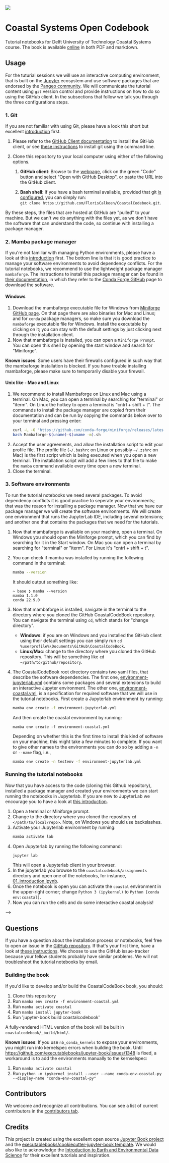 ![](https://github.com/FlorisCalkoen/CoastalCodebook/blob/main/coastalcodebook/imgs/waves_angola.jpeg)
# Coastal Systems Open Codebook


Tutorial notebooks for Delft University of Technology Coastal Systems course. The book is
available [online](https://floriscalkoen.github.io/CoastalCodebook/intro.html) in both
PDF and markdown. 

## Usage

For the tuturial sessions we will use an interactive computing environment, that is built
on the [Jupyter]() ecosystem and use software packages that are endorsed by the [Pangeo
community](https://pangeo.io/quickstart.html). We will communicate the tutorial content
using `git` version control and provide instructions on how to do so using the GitHub client. In the subsections
that follow we talk you through the three configurations steps. 

### 1. Git

If you are not familiar with using Git, please have a look this short but excellent
[introduction](https://earth-env-data-science.github.io/lectures/environment/intro_to_git.html)
first.  

1. Please refer to the [GitHub Client documentation](https://desktop.github.com/) to
   install the GitHub client, or see [these
   instructions](https://github.com/git-guides/install-git) to install git using the
   command line.
2. Clone this repository to your local
   computer using either of the following options. 
   
   1. **GitHub client**: Browse to the
   [webpage](https://github.com/FlorisCalkoen/CoastalCodebook), click on the green "Code"
   button and select "Open with GitHub Desktop", or paste the URL into the GitHub client.

   2. **Bash shell**: If you have a bash terminal available, provided that git [is
     configured](https://docs.github.com/en/get-started/getting-started-with-git), you
   can simply run: ` git clone https://github.com/FlorisCalkoen/CoastalCodebook.git`. 

By these steps, the files that are hosted at GitHub are "pulled" to your machine.
But we can't we do anything with the files yet, as we don't have the software that can
understand the code, so continue with installing a package manager. 
### 2. Mamba package manager

If you're not familiar with managing Python environments, please have a look at this
[introduction](https://earth-env-data-science.github.io/lectures/environment/python_environments.html?highlight=conda)
first. The bottom line is that it is good practice to manage your software environments
to avoid dependency conflicts. For the tutorial notebooks,  we recommend to use the
lightweight package manager `mambaforge`. The instructions to install this package
manager can be found in [their
documentation](https://mamba.readthedocs.io/en/latest/installation.html), in which they
refer to the [Conda Forge GitHub](https://github.com/conda-forge/miniforge#mambaforge)
page to download the software. 

#### Windows

1. Download the mambaforge executable file for Windows from [Miniforge GitHub
page](https://github.com/conda-forge/miniforge#mambaforge). On that page there are also
binaries for Mac and Linux; and for `conda` package managers, so make sure you download
the `mambaforge` executable file for Windows. Install the executable by clicking on it;
you can stay with the default settings by just clicking next through the installation
client. 
2. Now that mambaforge is installed, you can open a `Miniforge Prompt`. You can open this
   shell by opening the start window and search for "Miniforge". 

**Known issues**: Some users have their firewalls configured in such way that the
mambaforge installation is blocked. If you have trouble installing mambaforge, please make
sure to temporarily disable your firewall. 
#### Unix like - Mac and Linux
1. We recommend to install Mambaforge on Linux and Mac using a terminal. On Mac, you can
   open a terminal by searching for "terminal" or "iterm". On Linux the hotkey to open a
   terminal is "cntrl + shift + t". The commands to
   install the package manager are copied from their documentation and can be run by
   copying the commands below over to your terminal and pressing enter:  
   ```bash
   curl -L -O "https://github.com/conda-forge/miniforge/releases/latest/download/Mambaforge-$(uname)-$(uname -m).sh"
   bash Mambaforge-$(uname)-$(uname -m).sh

   ```
2. Accept the user agreements, and allow the installation script to edit your profile
   file. The profile file (`~/.bashrc` on Linux or possibly `~/.zshrc` on Mac) is the
   first script which is being executed when you open a new terminal. The installation
   script will add a few lines to that file to make the `mamba` command available every
   time open a new terminal. 
3. Close the terminal. 

### 3. Software environments 
To run the tutorial notebooks we need several packages. To avoid dependency conflicts it
is good practice to seperate your environments; that was the reason for installing a
package manager. Now that we have our package manager we will create the software
environments. We will create one environment that runs the JupyterLab IDE, including
several extensions; and another one that contains the packages that we need for the
tutorials. 

1. Now that mambaforge is available on your machine, open a terminal. On Windows you
   should open the Miniforge prompt, which you can find by searching for it in the Start
   window. On Mac you can open a terminal by searching for "terminal" or "iterm". For
   Linux it's "cntrl + shift + t". 
2. You can check if mamba was installed by running the following command in the terminal: 
   ```bash 
   mamba --version
   ```` 
   It should output something like: 

   ```console
   ~ base ❯ mamba --version
   mamba 1.1.0
   conda 22.9.0
   ```
3. Now that mambaforge is installed, navigate in the terminal to the directory
   where you cloned the GitHub CoastalCodeBook repository. You can navigate the terminal
   using `cd`, which stands for "change directory". 
   - **Windows**: if you are on Windows and you installed the GitHub client using their default settings you can
   simply run `cd %userprofile%\Documents\GitHub\CoastalCodeBook`. 
   - **Linux/Mac**: change to the directory where you cloned the GitHub repository. This
     will be something like `cd ~/path/to/github/repository`. 
4. The CoastalCodeBook root directory contains two yaml files, that describe the software
   dependencies. The first one, [environment-jupyterlab.yml](environment-coastal.yml)
   contains some packages and several extensions to build an interactive Jupyter
   environment. The other one, [environment-coastal.yml](environment-coastal.yml), is a
   specification for required software that we will use in the tutorial notebooks. First
   create a Jupyterlab environment by running: 
   
   ```bash
   mamba env create -f environment-jupyterlab.yml
   ```

   And then create the coastal environment by running: 
   ``` 
   mamba env create -f environment-coastal.yml
   ``` 
   Depending on whether this is the first time to install this kind of software on your
   machine, this might take a few minutes to complete. If you want to give other names to
   the environments you can do so by adding a `-n` or `--name` flag, i.e., 
   ```bash
   mamba env create -n testenv -f environment-jupyterlab.yml
   ``` 

### Running the tutorial notebooks 
Now that you have access to the code (cloning this Github repository), installed a
package manager and created your environments we can start running the notebooks in
Jupyterlab. If you are new to JupyterLab we encourage you to have a look at [this
introduction](https://earth-env-data-science.github.io/lectures/environment/intro_to_jupyterlab.html). 

1. Open a terminal or Miniforge prompt. 
2. Change to the directory where you cloned the repository `cd </path/to/local/repo>`.
   Note, on Windows you should use backslashes. 
3. Activate your Jupyterlab environment by running: 
   ```bash
   mamba activate lab
   ```
4. Open Jupyterlab by running the following command: 
   ```bash
   jupyter lab 
   ```
   This will open a Jupyterlab client in your browser. 
5. In the jupyterlab you browse to the `coastalcodebook/assignments` directory and open
      one of the notebooks, for instance,
      [01_introduction.ipynb](coastalcodebook/assignments/01_introduction.ipynb).
6. Once the notebook is open you can activate the `coastal` environment in the
      upper-right corner; change `Python 3 (ipykernel)` to `Python [conda env:coastal]`.  
7. Now you can run the cells and do some interactive coastal analysis!




<!-- ### Hosting the book

Please see the [Jupyter Book documentation](https://jupyterbook.org/publish/web.html) to discover options for deploying a book online using services such as GitHub, GitLab, or Netlify.

For GitHub and GitLab deployment specifically, the [cookiecutter-jupyter-book](https://github.com/executablebooks/cookiecutter-jupyter-book) includes templates for, and information about, optional continuous integration (CI) workflow files to help easily and automatically deploy books online with GitHub or GitLab. For example, if you chose `github` for the `include_ci` cookiecutter option, your book template was created with a GitHub actions workflow file that, once pushed to GitHub, automatically renders and pushes your book to the `gh-pages` branch of your repo and hosts it on GitHub Pages when a push or pull request is made to the main branch. --> -->

## Questions

If you have a question about the installation process or notebooks, feel free to open an
issue in the [GitHub repository](https://github.com/FlorisCalkoen/CoastalCodebook). If
that's your first time, have a look at [these
instructions](https://docs.github.com/en/issues/tracking-your-work-with-issues/creating-an-issue).
We choose to use the GitHub issue-tracker because your fellow students probably have
similar problems. We will not troubleshoot the tutorial notebooks by email. 

### Building the book

If you'd like to develop and/or build the CoastalCodeBook book, you should:

1. Clone this repository
2. Run `mamba env create -f environment-coastal.yml`
3. Run `mamba activate coastal`
4. Run `mamba install jupyter-book`
5. Run 'jupyter-book build coastalcodebook'

A fully-rendered HTML version of the book will be built in
`coastalcodebook/_build/html/`.

**Known issues**: If you use `nb_conda_kernels` to expose your environments, you might run
into kernelspec errors when building the book. Until
https://github.com/executablebooks/jupyter-book/issues/1348 is fixed, a workaround is to
add the environments manually to the kernselspec:
1. Run `mamba activate coastal`
2. Run `python -m ipykernel install --user --name conda-env-coastal-py --display-name "conda-env-coastal-py"`

## Contributors

We welcome and recognize all contributions. You can see a list of current contributors in
the [contributors
tab](https://github.com/floriscalkoen/coastalcodebook/graphs/contributors).

## Credits

This project is created using the excellent open source [Jupyter Book
project](https://jupyterbook.org/) and the [executablebooks/cookiecutter-jupyter-book
template](https://github.com/executablebooks/cookiecutter-jupyter-book). We would also
like to acknowledge the [Introduction to Earth and Environmental Data
Science](https://earth-env-data-science.github.io/intro.html) for their excellent
tutorials and inspiration. 
